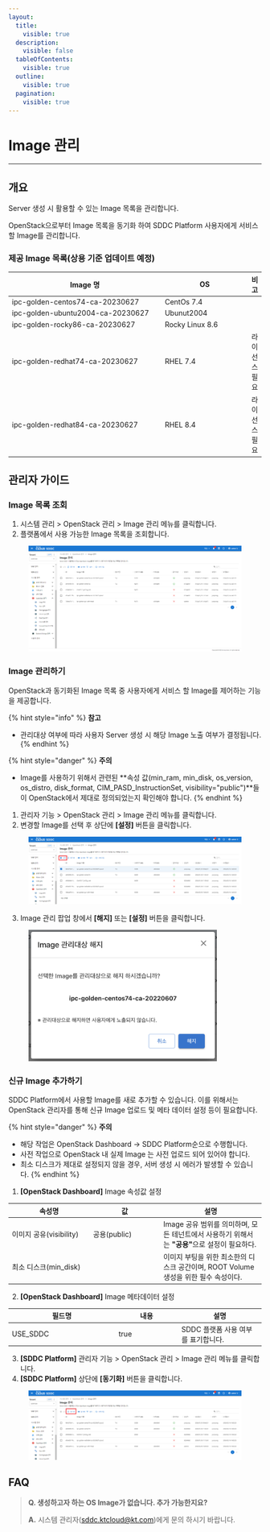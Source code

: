 ```yaml
---
layout:
  title:
    visible: true
  description:
    visible: false
  tableOfContents:
    visible: true
  outline:
    visible: true
  pagination:
    visible: true
---
```


# Image 관리

***

## 개요

Server 생성 시 활용할 수 있는 Image 목록을 관리합니다.

OpenStack으로부터 Image 목록을 동기화 하여 SDDC Platform 사용자에게 서비스할 Image를 관리합니다.

### 제공 Image 목록(상용 기준 업데이트 예정)

<table><thead><tr><th width="355.73003581868903">Image 명</th><th width="183">OS</th><th>비고</th></tr></thead><tbody><tr><td>ipc-golden-centos74-ca-20230627</td><td>CentOs 7.4</td><td></td></tr><tr><td>ipc-golden-ubuntu2004-ca-20230627</td><td>Ubunut2004</td><td></td></tr><tr><td>ipc-golden-rocky86-ca-20230627</td><td>Rocky Linux 8.6</td><td></td></tr><tr><td>ipc-golden-redhat74-ca-20230627</td><td>RHEL 7.4</td><td>라이선스 필요</td></tr><tr><td>ipc-golden-redhat84-ca-20230627</td><td>RHEL 8.4</td><td>라이선스 필요</td></tr></tbody></table>



## 관리자 가이드

### Image 목록 조회

1. 시스템 관리 > OpenStack 관리 > Image 관리 메뉴를 클릭합니다.
2. 플랫폼에서 사용 가능한 Image 목록을 조회합니다.

<figure><img src="../../.gitbook/assets/image (744).png" alt=""><figcaption></figcaption></figure>

### Image 관리하기

OpenStack과 동기화된 Image 목록 중 사용자에게 서비스 할 Image를 제어하는 기능을 제공합니다.

{% hint style="info" %}
**참고**

* 관리대상 여부에 따라 사용자 Server 생성 시 해당 Image 노출 여부가 결정됩니다.
{% endhint %}

{% hint style="danger" %}
**주의**

* Image를 사용하기 위해서 관련된 **속성 값(min\_ram, min\_disk, os\_version, os\_distro, disk\_format, CIM\_PASD\_InstructionSet, visibility="public")**들이 OpenStack에서 제대로 정의되었는지 확인해야 합니다.
{% endhint %}

1. 관리자 기능 > OpenStack 관리 > Image 관리 메뉴를 클릭합니다.
2. 변경할 Image를 선택 후 상단에 **\[설정]** 버튼을 클릭합니다.

<figure><img src="../../.gitbook/assets/image (746).png" alt=""><figcaption></figcaption></figure>

3. Image 관리 팝업 창에서 **\[해지]** 또는 **\[설정]** 버튼을 클릭합니다.

<figure><img src="../../.gitbook/assets/image (307).png" alt="" width="375"><figcaption></figcaption></figure>

### 신규 Image 추가하기

SDDC Platform에서 사용할 Image를 새로 추가할 수 있습니다. 이를 위해서는 OpenStack 관리자를 통해 신규 Image 업로드 및 메타 데이터 설정 등이 필요합니다.

{% hint style="danger" %}
**주의**

* 해당 작업은 OpenStack Dashboard -> SDDC Platform순으로 수행합니다.
* 사전 작업으로 OpenStack 내 실제 Image 는 사전 업로드 되어 있어야 합니다.
* 최소 디스크가 제대로 설정되지 않을 경우, 서버 생성 시 에러가 발생할 수 있습니다.
{% endhint %}

1. **\[OpenStack Dashboard]** Image 속성값 설정

<table><thead><tr><th width="147.5008872763442">속성명</th><th width="126">값</th><th>설명</th></tr></thead><tbody><tr><td>이미지 공유(visibility)</td><td>공용(public)</td><td>Image 공유 범위를 의미하며, 모든 테넌트에서 사용하기 위해서는 <strong>"공용"</strong>으로 설정이 필요하다.</td></tr><tr><td>최소 디스크(min_disk)</td><td></td><td>이미지 부팅을 위한 최소한의 디스크 공간이며, ROOT Volume 생성을 위한 필수 속성이다.</td></tr></tbody></table>

2. **\[OpenStack Dashboard]** Image 메타데이터 설정

<table><thead><tr><th width="198.5008872763442">필드명</th><th width="111">내용</th><th>설명</th></tr></thead><tbody><tr><td>USE_SDDC</td><td>true</td><td>SDDC 플랫폼 사용 여부를 표기합니다.</td></tr></tbody></table>

3. **\[SDDC Platform]** 관리자 기능 > OpenStack 관리 > Image 관리 메뉴를 클릭합니다.
4. **\[SDDC Platform]** 상단에 **\[동기화]** 버튼을 클릭합니다.

<figure><img src="../../.gitbook/assets/image (745).png" alt=""><figcaption></figcaption></figure>

## FAQ

> **Q. 생성하고자 하는 OS Image가 없습니다. 추가 가능한지요?**
>
> **A.** 시스템 관리자(sddc.ktcloud@kt.com)에게 문의 하시기 바랍니다.
